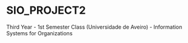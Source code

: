# SIO_PROJECT2
Third Year - 1st Semester Class (Universidade de Aveiro) - Information Systems for Organizations
